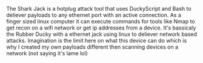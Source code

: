 The Shark Jack is a hotplug attack tool that uses DuckyScript and Bash to deliever payloads to any ethernet port with an active connection.
As a finger sized linux computer it can execute commands for tools like Nmap to get recon on a wifi network or get ip addresses from a device.
It's bassicaly the Rubber Ducky with a ethernet jack using linux to deliever network based attacks.
Imagination is the limit here on what this device can do which is why I created my own payloads different then scanning devices on a network (not saying it's lame lol)  
